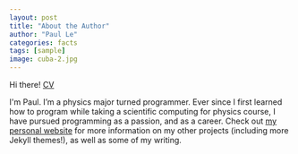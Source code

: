 ```yaml
---
layout: post
title: "About the Author"
author: "Paul Le"
categories: facts
tags: [sample]
image: cuba-2.jpg
---
```


Hi there! [CV](https://github.com/joshua-roldan/joshua-roldan.github.io/blob/3e1bf02b58a9f61c7b1d61aa42b553b0a672f453/Joshua_Roldan_CV.pdf)

I'm Paul. I’m a physics major turned programmer. Ever since I first learned how to program while taking a scientific computing for physics course, I have pursued programming as a passion, and as a career. Check out [my personal website](https://www.lenpaul.com/) for more information on my other projects (including more Jekyll themes!), as well as some of my writing.
